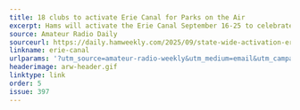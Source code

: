 ```yaml
---
title: 18 clubs to activate Erie Canal for Parks on the Air
excerpt: Hams will activate the Erie Canal September 16-25 to celebrate the canal's 200th anniversary.
source: Amateur Radio Daily
sourceurl: https://daily.hamweekly.com/2025/09/state-wide-activation-erie-canal-200th-anniversary/
linkname: erie-canal
urlparams: '?utm_source=amateur-radio-weekly&utm_medium=email&utm_campaign=newsletter'
headerimage: arw-header.gif
linktype: link
order: 5
issue: 397
---
```

